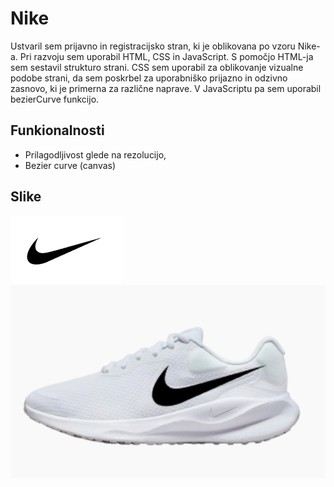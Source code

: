 
# Nike

Ustvaril sem prijavno in registracijsko stran, ki je oblikovana po vzoru Nike-a. Pri razvoju sem uporabil HTML, CSS in JavaScript. S pomočjo HTML-ja sem sestavil strukturo strani. CSS sem uporabil za oblikovanje vizualne podobe strani, da sem poskrbel za uporabniško prijazno in odzivno zasnovo, ki je primerna za različne naprave. V JavaScriptu pa sem uporabil bezierCurve funkcijo.

## Funkionalnosti
- Prilagodljivost glede na rezolucijo,
- Bezier curve (canvas)


## Slike

![App Screenshot](img/ss1.png)
![App Screenshot](img/ss2.png)

